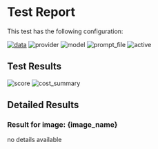 # Test Report

This test has the following configuration:

<a href="/humanities_data_benchmark/benchmarks/test_benchmark"><img src="https://img.shields.io/badge/data-test_benchmark-lightgrey" alt="data"></a>&nbsp;<img src="https://img.shields.io/badge/provider-openai-green" alt="provider">&nbsp;<img src="https://img.shields.io/badge/model-gpt--4o-blue" alt="model">&nbsp;<img src="https://img.shields.io/badge/prompt_file-prompt.txt-lightgrey" alt="prompt_file">&nbsp;<img src="https://img.shields.io/badge/active-yes-brightgreen" alt="active">

## Test Results
<img src="https://img.shields.io/badge/score-niy-brightgreen" alt="score">&nbsp;<img src="https://img.shields.io/badge/cost_summary-{'total_input_tokens': 959, 'total_output_tokens': 213, 'total_tokens': 1172, 'input_cost_usd': 0.002397, 'output_cost_usd': 0.00213, 'total_cost_usd': 0.004528, 'pricing_date': '2025--09--30', 'input_price_per_million': 2.5, 'output_price_per_million': 10.0}-brightgreen" alt="cost_summary">&nbsp;

## Detailed Results
### Result for image: {image_name}

no details available

